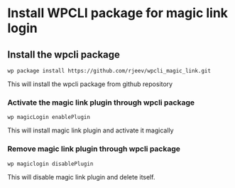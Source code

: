 # Install WPCLI package for magic link login

## Install the wpcli package

```
wp package install https://github.com/rjeev/wpcli_magic_link.git
```
This will install the wpcli package from github repository

### Activate the magic link plugin through wpcli package

```
wp magicLogin enablePlugin
```
This will install magic link plugin and activate it magically

### Remove magic link plugin through wpcli package

```
wp magiclogin disablePlugin
```

This will disable magic link plugin and delete itself.
